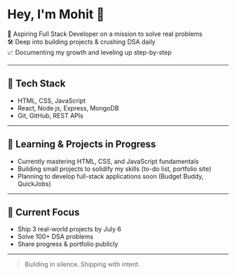 # Hey, I'm Mohit 👋

🚀 Aspiring Full Stack Developer on a mission to solve real problems  
🛠️ Deep into building projects & crushing DSA daily  
📈 Documenting my growth and leveling up step-by-step

---

## 🔧 Tech Stack
- HTML, CSS, JavaScript  
- React, Node.js, Express, MongoDB  
- Git, GitHub, REST APIs

---

## 🚧 Learning & Projects in Progress

- Currently mastering HTML, CSS, and JavaScript fundamentals  
- Building small projects to solidify my skills (to-do list, portfolio site)  
- Planning to develop full-stack applications soon (Budget Buddy, QuickJobs)

---

## 🎯 Current Focus
- Ship 3 real-world projects by July 6  
- Solve 100+ DSA problems  
- Share progress & portfolio publicly

---

> Building in silence. Shipping with intent.
